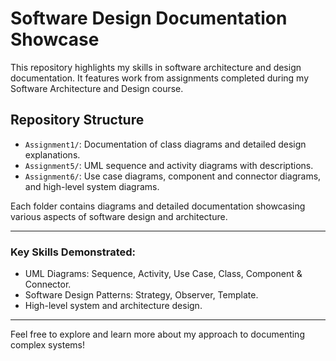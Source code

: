 # Software Design Documentation Showcase

This repository highlights my skills in software architecture and design documentation. It features work from assignments completed during my Software Architecture and Design course.

## Repository Structure
- `Assignment1/`: Documentation of class diagrams and detailed design explanations.
- `Assignment5/`: UML sequence and activity diagrams with descriptions.
- `Assignment6/`: Use case diagrams, component and connector diagrams, and high-level system diagrams.

Each folder contains diagrams and detailed documentation showcasing various aspects of software design and architecture.

---

### Key Skills Demonstrated:
- UML Diagrams: Sequence, Activity, Use Case, Class, Component & Connector.
- Software Design Patterns: Strategy, Observer, Template.
- High-level system and architecture design.

---

Feel free to explore and learn more about my approach to documenting complex systems!